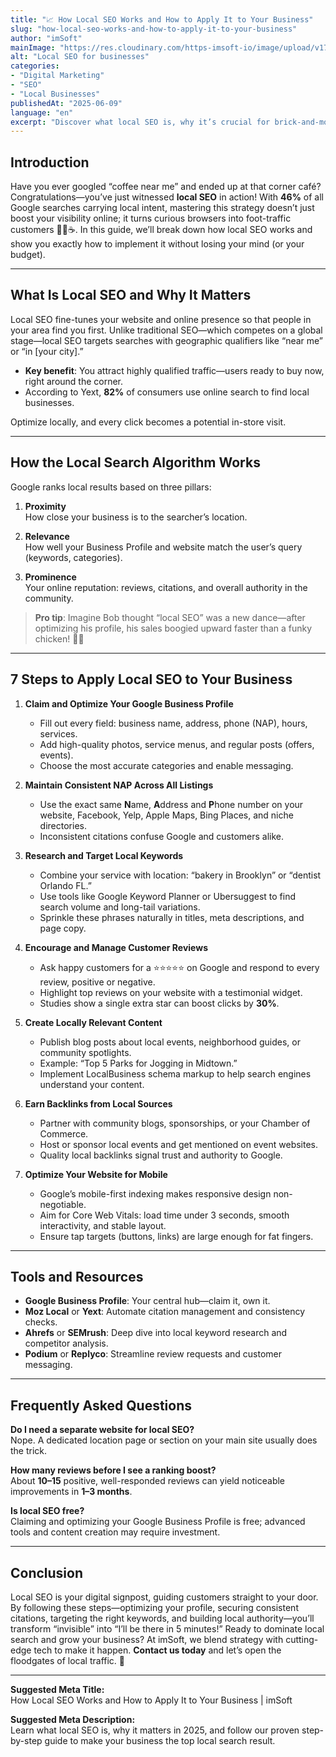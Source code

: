 ```yaml
---
title: "📈 How Local SEO Works and How to Apply It to Your Business"
slug: "how-local-seo-works-and-how-to-apply-it-to-your-business"
author: "imSoft"
mainImage: "https://res.cloudinary.com/https-imsoft-io/image/upload/v1749497489/imsoft-images/articles/como-funciona-el-seo-local-y-como-aplicarlo-a-tu-negocio.png"
alt: "Local SEO for businesses"
categories:
- "Digital Marketing"
- "SEO"
- "Local Businesses"
publishedAt: "2025-06-09"
language: "en"
excerpt: "Discover what local SEO is, why it’s crucial for brick-and-mortar businesses, and learn step-by-step how to implement it."
---
```


## Introduction

Have you ever googled “coffee near me” and ended up at that corner café? Congratulations—you’ve just witnessed **local SEO** in action! With **46%** of all Google searches carrying local intent, mastering this strategy doesn’t just boost your visibility online; it turns curious browsers into foot-traffic customers 🚶‍♀️☕️. In this guide, we’ll break down how local SEO works and show you exactly how to implement it without losing your mind (or your budget).

---

## What Is Local SEO and Why It Matters

Local SEO fine-tunes your website and online presence so that people in your area find you first. Unlike traditional SEO—which competes on a global stage—local SEO targets searches with geographic qualifiers like “near me” or “in [your city].”  

- **Key benefit**: You attract highly qualified traffic—users ready to buy now, right around the corner.  
- According to Yext, **82%** of consumers use online search to find local businesses.  

Optimize locally, and every click becomes a potential in-store visit.

---

## How the Local Search Algorithm Works

Google ranks local results based on three pillars:

1. **Proximity**  
   How close your business is to the searcher’s location.

2. **Relevance**  
   How well your Business Profile and website match the user’s query (keywords, categories).

3. **Prominence**  
   Your online reputation: reviews, citations, and overall authority in the community.

> **Pro tip**: Imagine Bob thought “local SEO” was a new dance—after optimizing his profile, his sales boogied upward faster than a funky chicken! 🐔🎉

---

## 7 Steps to Apply Local SEO to Your Business

1. **Claim and Optimize Your Google Business Profile**  
   - Fill out every field: business name, address, phone (NAP), hours, services.  
   - Add high-quality photos, service menus, and regular posts (offers, events).  
   - Choose the most accurate categories and enable messaging.

2. **Maintain Consistent NAP Across All Listings**  
   - Use the exact same **N**ame, **A**ddress and **P**hone number on your website, Facebook, Yelp, Apple Maps, Bing Places, and niche directories.  
   - Inconsistent citations confuse Google and customers alike.

3. **Research and Target Local Keywords**  
   - Combine your service with location: “bakery in Brooklyn” or “dentist Orlando FL.”  
   - Use tools like Google Keyword Planner or Ubersuggest to find search volume and long-tail variations.  
   - Sprinkle these phrases naturally in titles, meta descriptions, and page copy.

4. **Encourage and Manage Customer Reviews**  
   - Ask happy customers for a ⭐⭐⭐⭐⭐ on Google and respond to every review, positive or negative.  
   - Highlight top reviews on your website with a testimonial widget.  
   - Studies show a single extra star can boost clicks by **30%**.

5. **Create Locally Relevant Content**  
   - Publish blog posts about local events, neighborhood guides, or community spotlights.  
   - Example: “Top 5 Parks for Jogging in Midtown.”  
   - Implement LocalBusiness schema markup to help search engines understand your content.

6. **Earn Backlinks from Local Sources**  
   - Partner with community blogs, sponsorships, or your Chamber of Commerce.  
   - Host or sponsor local events and get mentioned on event websites.  
   - Quality local backlinks signal trust and authority to Google.

7. **Optimize Your Website for Mobile**  
   - Google’s mobile-first indexing makes responsive design non-negotiable.  
   - Aim for Core Web Vitals: load time under 3 seconds, smooth interactivity, and stable layout.  
   - Ensure tap targets (buttons, links) are large enough for fat fingers.

---

## Tools and Resources

- **Google Business Profile**: Your central hub—claim it, own it.  
- **Moz Local** or **Yext**: Automate citation management and consistency checks.  
- **Ahrefs** or **SEMrush**: Deep dive into local keyword research and competitor analysis.  
- **Podium** or **Replyco**: Streamline review requests and customer messaging.

---

## Frequently Asked Questions

**Do I need a separate website for local SEO?**  
Nope. A dedicated location page or section on your main site usually does the trick.

**How many reviews before I see a ranking boost?**  
About **10–15** positive, well-responded reviews can yield noticeable improvements in **1–3 months**.

**Is local SEO free?**  
Claiming and optimizing your Google Business Profile is free; advanced tools and content creation may require investment.

---

## Conclusion

Local SEO is your digital signpost, guiding customers straight to your door. By following these steps—optimizing your profile, securing consistent citations, targeting the right keywords, and building local authority—you’ll transform “invisible” into “I’ll be there in 5 minutes!” Ready to dominate local search and grow your business? At imSoft, we blend strategy with cutting-edge tech to make it happen. **Contact us today** and let’s open the floodgates of local traffic. 🚀

---

**Suggested Meta Title:**  
How Local SEO Works and How to Apply It to Your Business | imSoft

**Suggested Meta Description:**  
Learn what local SEO is, why it matters in 2025, and follow our proven step-by-step guide to make your business the top local search result.  
